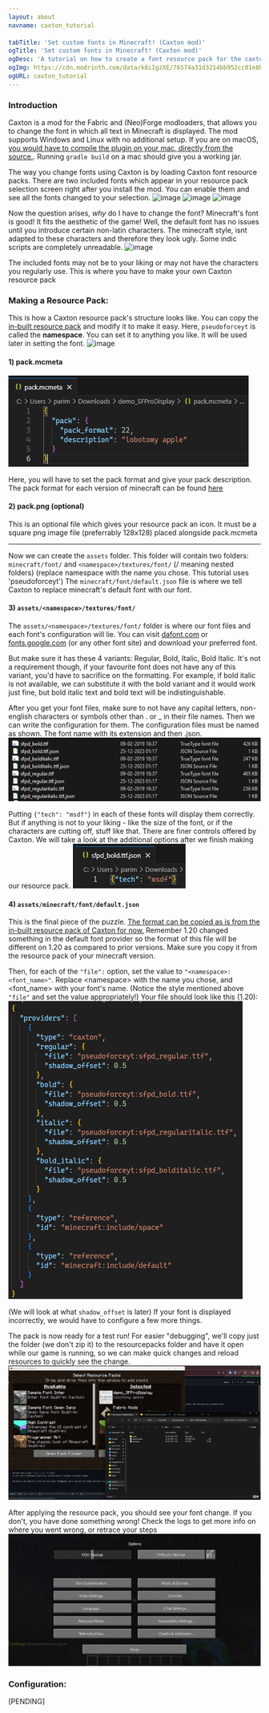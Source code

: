 ```yaml
---
layout: about
navname: caxton_tutorial

tabTitle: 'Set custom fonts in Minecraft! (Caxton mod)'
ogTitle: 'Set custom fonts in Minecraft! (Caxton mod)'
ogDesc: 'A tutorial on how to create a font resource pack for the caxton mod for Minecraft Java Edition'
ogImg: https://cdn.modrinth.com/data/k8iIgzXE/76574a31d3214bb952cc01e8b5085b6e9a365f27.png
ogURL: caxton_tutorial
---
```


### Introduction

Caxton is a mod for the Fabric and (Neo)Forge modloaders, that allows you to change the font in which all text in Minecraft is displayed. The mod supports Windows and Linux with no additional setup. If you are on macOS, [you would have to compile the plugin on your mac, directly from the source.](https://gitlab.com/Kyarei/caxton#building-from-source). Running `gradle build` on a mac should give you a working jar.

The way you change fonts using Caxton is by loading Caxton font resource packs. There are two included fonts which appear in your resource pack selection screen right after you install the mod. You can enable them and see all the fonts changed to your selection.
![image](https://raw.githubusercontent.com/pseudosmp/pseudosmp.github.io/refs/heads/master/docs/media/caxton/caxton_1.webp)
![image](https://raw.githubusercontent.com/pseudosmp/pseudosmp.github.io/refs/heads/master/docs/media/caxton/caxton_2.webp)
![image](https://raw.githubusercontent.com/pseudosmp/pseudosmp.github.io/refs/heads/master/docs/media/caxton/caxton_3.webp)

Now the question arises, *why* do I have to change the font? Minecraft's font is good! It fits the aesthetic of the game! Well, the default font has no issues until you introduce certain non-latin characters. The minecraft style, isnt adapted to these characters and therefore they look ugly. Some indic scripts are completely unreadable.
![image](https://raw.githubusercontent.com/pseudosmp/pseudosmp.github.io/refs/heads/master/docs/media/caxton/caxton_4.webp)

The included fonts may not be to your liking or may not have the characters you regularly use. This is where you have to make your own Caxton resource pack

### Making a Resource Pack:

This is how a Caxton resource pack's structure looks like. You can copy the [in-built resource pack](https://gitlab.com/Kyarei/caxton/-/tree/master/fabric/src/main/resources/resourcepacks?ref_type=heads) and modify it to make it easy. Here, `pseudoforceyt` is called the **namespace**. You can set it to anything you like. It will be used later in setting the font.
![image](https://raw.githubusercontent.com/pseudosmp/pseudosmp.github.io/refs/heads/master/docs/media/caxton/caxton_5.webp)

#### 1) pack.mcmeta
![image](https://raw.githubusercontent.com/pseudosmp/pseudosmp.github.io/refs/heads/master/docs/media/caxton/caxton_6.png)

Here, you will have to set the pack format and give your pack description. The pack format for each version of minecraft can be found [here](https://minecraft.wiki/w/Pack_format)

#### 2) pack.png (optional)
This is an optional file which gives your resource pack an icon. It must be a square png image file (preferrably 128x128) placed alongside pack.mcmeta

***

Now we can create the `assets` folder. This folder will contain two folders: `minecraft/font/` and `<namespace>/textures/font/` (/ meaning nested folders) (replace namespace with the name you chose. This tutorial uses 'pseudoforceyt')
The `minecraft/font/default.json` file is where we tell Caxton to replace minecraft's default font with our font.

#### 3) ```assets/<namespace>/textures/font/```
The `assets/<namespace>/textures/font/` folder is where our font files and each font's configuration will lie. You can visit [dafont.com](https://www.dafont.com/) or [fonts.google.com](https://fonts.google.com/) (or any other font site) and download your preferred font.

But make sure it has these 4 variants: Regular, Bold, Italic, Bold Italic. It's not a requirement though, if your favourite font does not have any of this variant, you'd have to sacrifice on the formatting. For example, if bold italic is not available, we can substitute it with the bold variant and it would work just fine, but bold italic text and bold text will be indistinguishable.

After you get your font files, make sure to not have any capital letters, non-english characters or symbols other than . or _ in their file names. Then we can write the configuration for them.
The configuration files must be named as shown. The font name with its extension and then .json.
![image](https://raw.githubusercontent.com/pseudosmp/pseudosmp.github.io/refs/heads/master/docs/media/caxton/caxton_7.png)

Putting `{"tech": "msdf"}` in each of these fonts will display them correctly. But if anything is not to your liking - like the size of the font, or if the characters are cutting off, stuff like that. There are finer controls offered by Caxton. We will take a look at the additional options after we finish making our resource pack.
![image](https://raw.githubusercontent.com/pseudosmp/pseudosmp.github.io/refs/heads/master/docs/media/caxton/caxton_8.png)

#### 4) ```assets/minecraft/font/default.json```
This is the final piece of the puzzle. [The format can be copied as is from the in-built resource pack of Caxton for now.](https://gitlab.com/Kyarei/caxton/-/blob/master/fabric/src/main/resources/resourcepacks/inter/assets/minecraft/font/default.json?ref_type=heads) Remember 1.20 changed something in the default font provider so the format of this file will be different on 1.20 as compared to prior versions. Make sure you copy it from the resource pack of your minecraft version. 

Then, for each of the `"file":` option, set the value to `"<namespace>:<font_name>"`. Replace \<namespace> with the name you chose, and <font_name> with your font's name. (Notice the style mentioned above `"file"` and set the value appropriately!)
Your file should look like this (1.20):
![image](https://raw.githubusercontent.com/pseudosmp/pseudosmp.github.io/refs/heads/master/docs/media/caxton/caxton_9.png)

(We will look at what `shadow_offset` is later)
If your font is displayed incorrectly, we would have to configure a few more things.

The pack is now ready for a test run! For easier "debugging", we'll copy just the folder (we don't zip it) to the resourcepacks folder and have it open while our game is running, so we can make quick changes and reload resources to quickly see the change.
![image](https://raw.githubusercontent.com/pseudosmp/pseudosmp.github.io/refs/heads/master/docs/media/caxton/caxton_10.png)

After applying the resource pack, you should see your font change. If you don't, you have done something wrong! Check the logs to get more info on where you went wrong, or retrace your steps
![image](https://raw.githubusercontent.com/pseudosmp/pseudosmp.github.io/refs/heads/master/docs/media/caxton/caxton_11.png)

### Configuration:

[PENDING]
